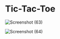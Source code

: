 # Tic-Tac-Toe
![Screenshot (63)](https://user-images.githubusercontent.com/32296203/71375167-5ad60200-25e3-11ea-9fe5-c1e1a176f952.png)

![Screenshot (64)](https://user-images.githubusercontent.com/32296203/71375244-91ac1800-25e3-11ea-8349-3961e76ec952.png)
